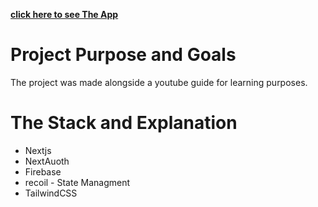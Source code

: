 **[click here to see The App](https://twitter-clone-yoavv2.vercel.app/)**

# Project Purpose and Goals

The project was made alongside a youtube guide
for learning purposes.

# The Stack and Explanation

- Nextjs
- NextAuoth
- Firebase
- recoil - State Managment
- TailwindCSS
